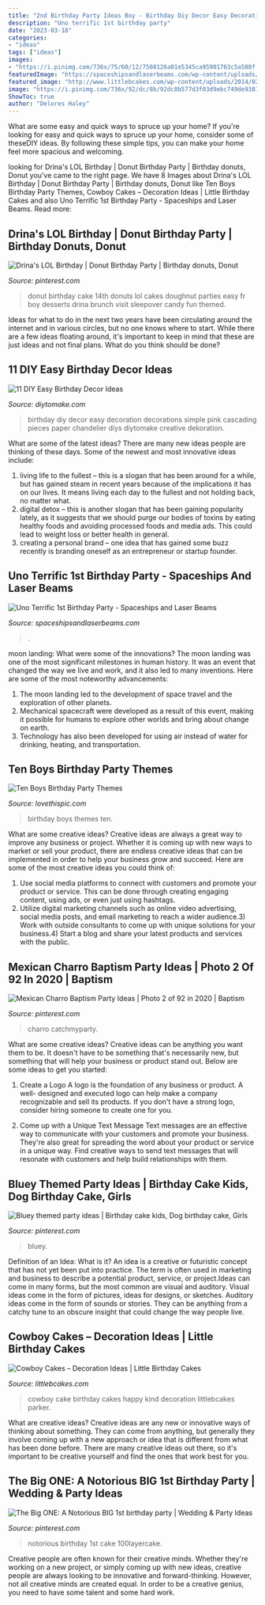 ```yaml
---
title: "2nd Birthday Party Ideas Boy - Birthday Diy Decor Easy Decoration Decorations Simple Pink Cascading Pieces Paper Chandelier Diys Diytomake Creative Dekoration"
description: "Uno terrific 1st birthday party"
date: "2023-03-18"
categories:
- "ideas"
tags: ["ideas"]
images:
- "https://i.pinimg.com/736x/75/60/12/7560126a01e5345ca95901763c5a588f.jpg"
featuredImage: "https://spaceshipsandlaserbeams.com/wp-content/uploads/2015/09/uno-birthday-party-ideas.jpg"
featured_image: "http://www.littlebcakes.com/wp-content/uploads/2014/02/Cowboy-Cake.jpg"
image: "https://i.pinimg.com/736x/92/dc/8b/92dc8b577d3f03d9ebc749de93819609.jpg"
ShowToc: true
author: "Delores Haley"
---
```



What are some easy and quick ways to spruce up your home?
If you're looking for easy and quick ways to spruce up your home, consider some of theseDIY ideas. By following these simple tips, you can make your home feel more spacious and welcoming.

	

		
looking for Drina&#039;s LOL Birthday | Donut Birthday Party | Birthday donuts, Donut you've came to the right page. We have 8 Images about Drina&#039;s LOL Birthday | Donut Birthday Party | Birthday donuts, Donut like Ten Boys Birthday Party Themes, Cowboy Cakes – Decoration Ideas | Little Birthday Cakes and also Uno Terrific 1st Birthday Party - Spaceships and Laser Beams. Read more:
		
    
## Drina&#039;s LOL Birthday | Donut Birthday Party | Birthday Donuts, Donut

<img loading=lazy src="https://i.pinimg.com/736x/ab/e5/68/abe56858d90a769d9670decb3a8359fb.jpg" onerror="this.onerror=null;this.src='https://tse1.mm.bing.net/th?id=OIP.qc57VR9gyumoWLm-h48fewHaJ3&amp;pid=15.1';" alt="Drina&#039;s LOL Birthday | Donut Birthday Party | Birthday donuts, Donut">

_Source: pinterest.com_

>donut birthday cake 14th donuts lol cakes doughnut parties easy fr boy desserts drina brunch visit sleepover candy fun themed. 

	

Ideas for what to do in the next two years have been circulating around the internet and in various circles, but no one knows where to start. While there are a few ideas floating around, it's important to keep in mind that these are just ideas and not final plans. What do you think should be done?

    
## 11 DIY Easy Birthday Decor Ideas

<img loading=lazy src="https://www.diytomake.com/wp-content/uploads/2015/09/Cascading-Pink.jpg" onerror="this.onerror=null;this.src='https://tse1.mm.bing.net/th?id=OIP.ShIUAfxBwrBFdZP1GoBLVwHaLH&amp;pid=15.1';" alt="11 DIY Easy Birthday Decor Ideas">

_Source: diytomake.com_

>birthday diy decor easy decoration decorations simple pink cascading pieces paper chandelier diys diytomake creative dekoration. 

	

What are some of the latest ideas?
There are many new ideas people are thinking of these days. Some of the newest and most innovative ideas include: 
1. living life to the fullest – this is a slogan that has been around for a while, but has gained steam in recent years because of the implications it has on our lives. It means living each day to the fullest and not holding back, no matter what. 
2. digital detox – this is another slogan that has been gaining popularity lately, as it suggests that we should purge our bodies of toxins by eating healthy foods and avoiding processed foods and media ads. This could lead to weight loss or better health in general. 
3. creating a personal brand – one idea that has gained some buzz recently is branding oneself as an entrepreneur or startup founder.

    
## Uno Terrific 1st Birthday Party - Spaceships And Laser Beams

<img loading=lazy src="https://spaceshipsandlaserbeams.com/wp-content/uploads/2015/09/uno-birthday-party-ideas.jpg" onerror="this.onerror=null;this.src='https://tse1.mm.bing.net/th?id=OIP.hqK4rGpqvacX6IB3VZCt7gHaLH&amp;pid=15.1';" alt="Uno Terrific 1st Birthday Party - Spaceships and Laser Beams">

_Source: spaceshipsandlaserbeams.com_

>. 

	

moon landing: What were some of the innovations?
The moon landing was one of the most significant milestones in human history. It was an event that changed the way we live and work, and it also led to many inventions. Here are some of the most noteworthy advancements: 
1) The moon landing led to the development of space travel and the exploration of other planets. 
2) Mechanical spacecraft were developed as a result of this event, making it possible for humans to explore other worlds and bring about change on earth. 
3) Technology has also been developed for using air instead of water for drinking, heating, and transportation.

    
## Ten Boys Birthday Party Themes

<img loading=lazy src="http://www.lovethispic.com/uploaded_images/blogs/Ten-Boys-Birthday-Party-Themes-187-7.jpg" onerror="this.onerror=null;this.src='https://tse1.mm.bing.net/th?id=OIP.bsH2wHcY7lKq4VaBddyRsAHaLH&amp;pid=15.1';" alt="Ten Boys Birthday Party Themes">

_Source: lovethispic.com_

>birthday boys themes ten. 

	

What are some creative ideas?
Creative ideas are always a great way to improve any business or project. Whether it is coming up with new ways to market or sell your product, there are endless creative ideas that can be implemented in order to help your business grow and succeed. Here are some of the most creative ideas you could think of:
1) Use social media platforms to connect with customers and promote your product or service. This can be done through creating engaging content, using ads, or even just using hashtags.
2) Utilize digital marketing channels such as online video advertising, social media posts, and email marketing to reach a wider audience.3) Work with outside consultants to come up with unique solutions for your business.4) Start a blog and share your latest products and services with the public.

    
## Mexican Charro Baptism Party Ideas | Photo 2 Of 92 In 2020 | Baptism

<img loading=lazy src="https://i.pinimg.com/736x/ed/69/30/ed6930c31ee0c12c01644cff0bb9f6a3.jpg" onerror="this.onerror=null;this.src='https://tse3.mm.bing.net/th?id=OIP.uqU6XdoaDuJIlp1Vo1fyPgHaJ3&amp;pid=15.1';" alt="Mexican Charro Baptism Party Ideas | Photo 2 of 92 in 2020 | Baptism">

_Source: pinterest.com_

>charro catchmyparty. 

	

What are some creative ideas?
Creative ideas can be anything you want them to be. It doesn't have to be something that's necessarily new, but something that will help your business or product stand out. Below are some ideas to get you started:
1. Create a Logo
A logo is the foundation of any business or product. A well- designed and executed logo can help make a company recognizable and sell its products. If you don't have a strong logo, consider hiring someone to create one for you.

2. Come up with a Unique Text Message
Text messages are an effective way to communicate with your customers and promote your business. They're also great for spreading the word about your product or service in a unique way. Find creative ways to send text messages that will resonate with customers and help build relationships with them.


    
## Bluey Themed Party Ideas | Birthday Cake Kids, Dog Birthday Cake, Girls

<img loading=lazy src="https://i.pinimg.com/736x/75/60/12/7560126a01e5345ca95901763c5a588f.jpg" onerror="this.onerror=null;this.src='https://tse4.mm.bing.net/th?id=OIP.I8jlefR4V1MmXbgGY0sLCwHaJ3&amp;pid=15.1';" alt="Bluey themed party ideas | Birthday cake kids, Dog birthday cake, Girls">

_Source: pinterest.com_

>bluey. 

	

Definition of an Idea: What is it?
An idea is a creative or futuristic concept that has not yet been put into practice. The term is often used in marketing and business to describe a potential product, service, or project.Ideas can come in many forms, but the most common are visual and auditory. Visual ideas come in the form of pictures, ideas for designs, or sketches. Auditory ideas come in the form of sounds or stories. They can be anything from a catchy tune to an obscure insight that could change the way people live.

    
## Cowboy Cakes – Decoration Ideas | Little Birthday Cakes

<img loading=lazy src="http://www.littlebcakes.com/wp-content/uploads/2014/02/Cowboy-Cake.jpg" onerror="this.onerror=null;this.src='https://tse1.mm.bing.net/th?id=OIP.xTADRv11sYCvkGf27jbytAHaJ4&amp;pid=15.1';" alt="Cowboy Cakes – Decoration Ideas | Little Birthday Cakes">

_Source: littlebcakes.com_

>cowboy cake birthday cakes happy kind decoration littlebcakes parker. 

	

What are creative ideas?
Creative ideas are any new or innovative ways of thinking about something. They can come from anything, but generally they involve coming up with a new approach or idea that is different from what has been done before. There are many creative ideas out there, so it's important to be creative yourself and find the ones that work best for you.

    
## The Big ONE: A Notorious BIG 1st Birthday Party | Wedding &amp; Party Ideas

<img loading=lazy src="https://i.pinimg.com/736x/92/dc/8b/92dc8b577d3f03d9ebc749de93819609.jpg" onerror="this.onerror=null;this.src='https://tse3.mm.bing.net/th?id=OIP.qmE6bMXYmH8Df2aJ10NHxQHaLH&amp;pid=15.1';" alt="The Big ONE: A Notorious BIG 1st birthday party | Wedding &amp; Party Ideas">

_Source: pinterest.com_

>notorious birthday 1st cake 100layercake. 

	

Creative people are often known for their creative minds. Whether they're working on a new project, or simply coming up with new ideas, creative people are always looking to be innovative and forward-thinking. However, not all creative minds are created equal. In order to be a creative genius, you need to have some talent and some hard work.

